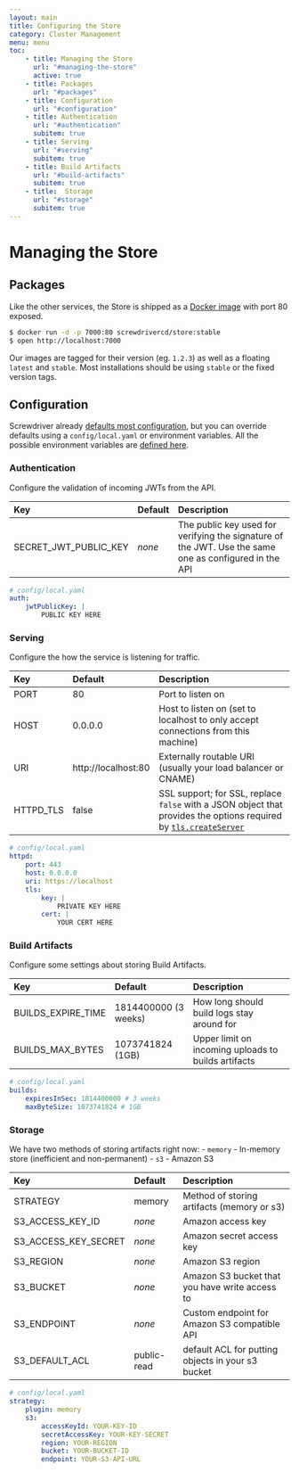 ```yaml
---
layout: main
title: Configuring the Store
category: Cluster Management
menu: menu
toc:
    - title: Managing the Store
      url: "#managing-the-store"
      active: true
    - title: Packages
      url: "#packages"
    - title: Configuration
      url: "#configuration"
    - title: Authentication
      url: "#authentication"
      subitem: true
    - title: Serving
      url: "#serving"
      subitem: true
    - title: Build Artifacts
      url: "#build-artifacts"
      subitem: true
    - title:  Storage
      url: "#storage"
      subitem: true
---
```

# Managing the Store

## Packages

Like the other services, the Store is shipped as a [Docker image](https://hub.docker.com/r/screwdrivercd/store/) with port 80 exposed.

```bash
$ docker run -d -p 7000:80 screwdrivercd/store:stable
$ open http://localhost:7000
```

Our images are tagged for their version (eg. `1.2.3`) as well as a floating `latest` and `stable`. Most installations should be using `stable` or the fixed version tags.

## Configuration

Screwdriver already [defaults most configuration](https://github.com/screwdriver-cd/store/blob/master/config/default.yaml), but you can override defaults using a `config/local.yaml` or environment variables. All the possible environment variables are [defined here](https://github.com/screwdriver-cd/store/blob/master/config/custom-environment-variables.yaml).

### Authentication

Configure the validation of incoming JWTs from the API.

| Key                   | Default | Description                                                                                           |
|:----------------------|:--------|:------------------------------------------------------------------------------------------------------|
| SECRET_JWT_PUBLIC_KEY | *none*  | The public key used for verifying the signature of the JWT. Use the same one as configured in the API |

```yaml
# config/local.yaml
auth:
    jwtPublicKey: |
        PUBLIC KEY HERE
```

### Serving

Configure the how the service is listening for traffic.

| Key       | Default             | Description                                                                                                                                                                                                |
|:----------|:--------------------|:-----------------------------------------------------------------------------------------------------------------------------------------------------------------------------------------------------------|
| PORT      | 80                  | Port to listen on                                                                                                                                                                                          |
| HOST      | 0.0.0.0             | Host to listen on (set to localhost to only accept connections from this machine)                                                                                                                          |
| URI       | http://localhost:80 | Externally routable URI (usually your load balancer or CNAME)                                                                                                                                              |
| HTTPD_TLS | false               | SSL support; for SSL, replace `false` with a JSON object that provides the options required by [`tls.createServer`](https://nodejs.org/api/tls.html#tls_tls_createserver_options_secureconnectionlistener) |

```yaml
# config/local.yaml
httpd:
    port: 443
    host: 0.0.0.0
    uri: https://localhost
    tls:
        key: |
            PRIVATE KEY HERE
        cert: |
            YOUR CERT HERE
```

### Build Artifacts

Configure some settings about storing Build Artifacts.

| Key                | Default              | Description                                         |
|:-------------------|:---------------------|:----------------------------------------------------|
| BUILDS_EXPIRE_TIME | 1814400000 (3 weeks) | How long should build logs stay around for          |
| BUILDS_MAX_BYTES   | 1073741824 (1GB)     | Upper limit on incoming uploads to builds artifacts |

```yaml
# config/local.yaml
builds:
    expiresInSec: 1814400000 # 3 weeks
    maxByteSize: 1073741824 # 1GB
```

### Storage

We have two methods of storing artifacts right now: - `memory` - In-memory store (inefficient and non-permanent) - `s3` - Amazon S3

| Key                  | Default | Description                                    |
|:---------------------|:--------|:-----------------------------------------------|
| STRATEGY             | memory  | Method of storing artifacts (memory or s3)     |
| S3_ACCESS_KEY_ID     | *none*  | Amazon access key                              |
| S3_ACCESS_KEY_SECRET | *none*  | Amazon secret access key                       |
| S3_REGION            | *none*  | Amazon S3 region                               |
| S3_BUCKET            | *none*  | Amazon S3 bucket that you have write access to |
| S3_ENDPOINT          | *none*  | Custom endpoint for Amazon S3 compatible API   |
| S3_DEFAULT_ACL       | public-read | default ACL for putting objects in your s3 bucket |

```yaml
# config/local.yaml
strategy:
    plugin: memory
    s3:
        accessKeyId: YOUR-KEY-ID
        secretAccessKey: YOUR-KEY-SECRET
        region: YOUR-REGION
        bucket: YOUR-BUCKET-ID
        endpoint: YOUR-S3-API-URL
```
